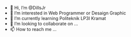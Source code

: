 - 👋 Hi, I’m @DillsJr
- 👀 I’m interested in Web Programmer or Desaign Graphic
- 🌱 I’m currently learning Politeknik LP3I Kramat
- 💞️ I’m looking to collaborate on ...
- 📫 How to reach me ...

<!---
DillsJr/DillsJr is a ✨ special ✨ repository because its `README.md` (this file) appears on your GitHub profile.
You can click the Preview link to take a look at your changes.
--->
